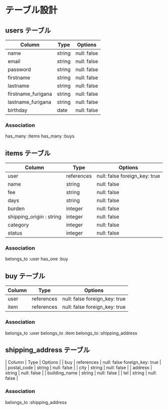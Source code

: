 # テーブル設計

## users テーブル

| Column    | Type   | Options     |
| ------    | ----   | -------     |
| name      | string | null: false |
| email     | string | null: false |
| password  | string | null: false |
| firstname | string | null: false |
| lastname  | string | null: false |
| firstname_furigana  | string | null: false |
| lastname_furigana   | string | null: false |
| birthday  | date    | null: false |


### Association
has_many :items
has_many :buys


 ## items テーブル
 
| Column                     | Type   | Options                          |
| -------------------------  | ----   | -------------------------------- |
| user                       | references | null: false foreign_key: true|
| name                       | string  | null: false |
| fee                       | string  | null: false |
| days                       | string  | null: false |
| burden                     | integer | null: false |
| shipping_origin : string   | integer | null: false |
| category                   | integer | null: false |
| status                     | integer | null: false |

### Association
belongs_to :user
has_one :buy


## buy テーブル

| Column        | Type   | Options                              |
| ------        | ----   | -----------------------------------  |
| user          | references | null: false foreign_key: true |
| item          | references | null: false foreign_key: true |


### Association
belongs_to :user
belongs_to :item
belongs_to :shipping_address


## shipping_address テーブル
| Column        | Type   | Options                           |
| buy          | references | null: false foreign_key: true |
| postal_code   | string | null: false |
| city          | string | null: false |
| address       | string | null: false |
| building_name | string | null: false |
| tel           | string | null: false |

### Association
belongs_to :shipping_address